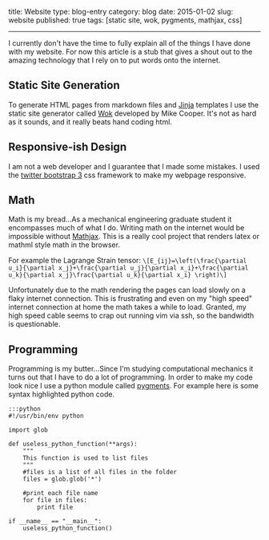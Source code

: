﻿title: Website
type: blog-entry
category: blog
date: 2015-01-02
slug: website
published: true
tags: [static site, wok, pygments, mathjax, css]

---

I currently don't have the time to fully explain all of the things I have done with my website. For now this article is a stub that gives a shout out to the amazing technology that I rely on to put words onto the internet.


## Static Site Generation
To generate HTML pages from markdown files and [Jinja](http://jinja.pocoo.org/) templates I use the static site generator called [Wok](https://github.com/mythmon/wok) developed by Mike Cooper. It's not as hard as it sounds, and it really beats hand coding html.

## Responsive-ish Design
I am not a web developer and I guarantee that I made some mistakes. I used the [twitter bootstrap 3](http://getbootstrap.com/) css framework to make my webpage responsive.

## Math
Math is my bread...As a mechanical engineering graduate student it encompasses much of what I do. Writing math on the internet would be impossible without [Mathjax](https://www.mathjax.org/). This is a really cool project that renders latex or mathml style math in the browser.

For example the Lagrange Strain tensor:
`\[E_{ij}=\left(\frac{\partial u_i}{\partial x_j}+\frac{\partial u_j}{\partial x_i}+\frac{\partial u_k}{\partial x_j}\frac{\partial u_k}{\partial x_i} \right)\]`

Unfortunately due to the math rendering the pages can load slowly on a flaky internet connection. This is frustrating and even on my "high speed" internet connection at home the math takes a while to load. Granted, my high speed cable seems to crap out running vim via ssh, so the bandwidth is questionable.

## Programming
Programming is my butter...Since I'm studying computational mechanics it turns out that I have to do a lot of programming. In order to make my code look nice I use a python module called [pygments](http://pygments.org/).
For example here is some syntax highlighted python code.

    :::python
    #!/usr/bin/env python
    
    import glob

    def useless_python_function(**args):
        """
        This function is used to list files
        """
        #files is a list of all files in the folder
        files = glob.glob('*')
        
        #print each file name
        for file in files:
            print file
    
    if __name__ == "__main__":
        useless_python_function()
